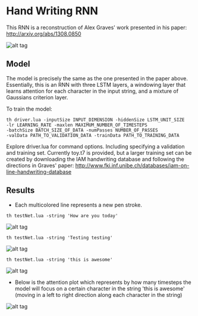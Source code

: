 # Hand Writing RNN

This RNN is a reconstruction of Alex Graves' work presented in his paper: http://arxiv.org/abs/1308.0850

![alt tag](https://github.com/jarmstrong2/handwritingnet/blob/master/alexModel.png)

## Model

The model is precisely the same as the one presented in the paper above. Essentially, this is an RNN with three
LSTM layers, a windowing layer that learns attention for each character in the input string, and a mixture of
Gaussians criterion layer.

To train the model:
```
th driver.lua -inputSize INPUT_DIMENSION -hiddenSize LSTM_UNIT_SIZE 
-lr LEARNING_RATE -maxlen MAXIMUM_NUMBER_OF_TIMESTEPS 
-batchSize BATCH_SIZE_OF_DATA -numPasses NUMBER_OF_PASSES
-valData PATH_TO_VALIDATION_DATA -trainData PATH_TO_TRAINING_DATA
```

Explore driver.lua for command options. Including specifying a validation and training set. Currently toy.t7 is provided, but a larger training set can be created by downloading the IAM handwriting database and following the directions in Graves' paper: http://www.fki.inf.unibe.ch/databases/iam-on-line-handwriting-database

## Results

* Each multicolored line represents a new pen stroke.

```
th testNet.lua -string 'How are you today'
```
![alt tag](https://github.com/jarmstrong2/handwritingnet/blob/master/samples/howareyoutoday.png)

```
th testNet.lua -string 'Testing testing'
```
![alt tag](https://github.com/jarmstrong2/handwritingnet/blob/master/samples/testingtesting.png)

```
th testNet.lua -string 'this is awesome'
```
![alt tag](https://github.com/jarmstrong2/handwritingnet/blob/master/samples/thisisawesome.png)

* Below is the attention plot which represents by how many timesteps the model will focus on a certain character in the string 'this is awesome' (moving in a left to right direction along each character in the string)

![alt tag](https://github.com/jarmstrong2/handwritingnet/blob/master/samples/thisisawesome_attention.png)
